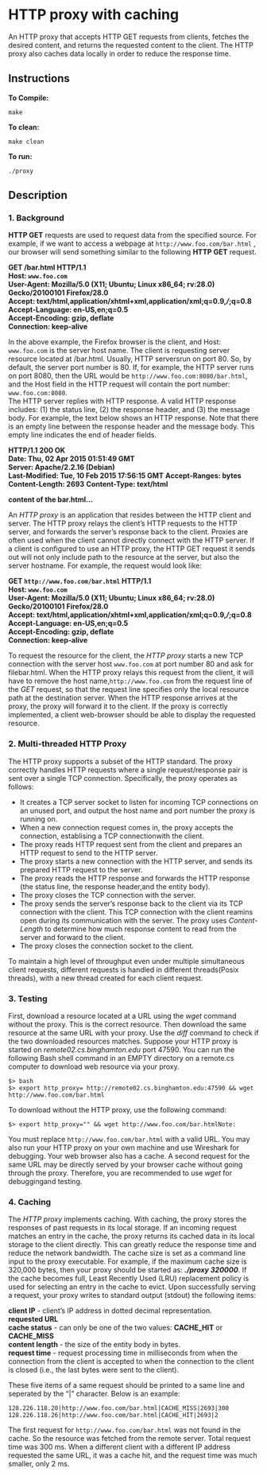 # HTTP proxy with caching

An HTTP proxy that accepts HTTP GET requests from clients, fetches the desired content, and returns the requested content to the client. The HTTP proxy also caches data locally in order to reduce the response time.

## Instructions

**To Compile:**

```console
make
```

**To clean:**

```console
make clean
```

**To run:**

```console
./proxy
```

## Description

### 1. Background

__HTTP GET__  requests  are  used  to  request  data  from  the  specified  source.  For  example,  if  we  want  to  access  a webpage at `http://www.foo.com/bar.html` , our browser will send something similar to the following __HTTP GET__ request.

**GET /bar.html HTTP/1.1**  
**Host: `www.foo.com`**  
**User-Agent: Mozilla/5.0 (X11; Ubuntu; Linux x86_64; rv:28.0) Gecko/20100101 Firefox/28.0**  
**Accept: text/html,application/xhtml+xml,application/xml;q=0.9,*/*;q=0.8**  
**Accept-Language: en-US,en;q=0.5**  
**Accept-Encoding: gzip, deflate**  
**Connection: keep-alive**  

In  the  above  example,  the  Firefox  browser  is  the  client,  and Host: `www.foo.com` is  the  server  host  name.  The client is requesting server resource located at /bar.html. Usually, HTTP serversrun on port 80. So, by default, the server  port  number  is  80.  If,  for  example,  the  HTTP  server  runs  on  port  8080,  then  the  URL  would  be `http://www.foo.com:8080/bar.html`, and the Host field in the HTTP request will contain the port number: `www.foo.com:8080`.  
The HTTP server replies with HTTP response. A valid HTTP response includes: (1) the status line, (2) the response header, and (3) the message body. For example, the text below shows an HTTP response. Note that there is an empty line between the response header and the message body. This empty line indicates the end of header fields.  

**HTTP/1.1 200 OK**  
**Date: Thu, 02 Apr 2015 01:51:49 GMT**  
**Server: Apache/2.2.16 (Debian)**  
**Last-Modified: Tue, 10 Feb 2015 17:56:15 GMT**
**Accept-Ranges: bytes**  
**Content-Length: 2693**
**Content-Type: text/html**  

**content of the bar.html...**  

An _HTTP proxy_ is an application that resides between the HTTP client and server.  The HTTP proxy relays the client’s HTTP requests to the HTTP server, and forwards the server’s response back to the client. Proxies are often used when the client cannot directly connect with the HTTP server. If a client is configured to use an HTTP proxy, the HTTP GET request it sends out will not only include path to the resource at the server, but also the server hostname. For example, the request would look like:

**GET `http://www.foo.com/bar.html` HTTP/1.1**  
**Host: `www.foo.com`**  
**User-Agent: Mozilla/5.0 (X11; Ubuntu; Linux x86_64; rv:28.0) Gecko/20100101 Firefox/28.0**  
**Accept: text/html,application/xhtml+xml,application/xml;q=0.9,*/*;q=0.8**  
**Accept-Language: en-US,en;q=0.5**  
**Accept-Encoding: gzip, deflate**  
**Connection: keep-alive**  

To request the resource for the client, the _HTTP proxy_ starts a new TCP connection with the server host `www.foo.com` at port number 80 and ask for filebar.html. When the HTTP proxy relays this request from the client, it will have to remove the host name,`http://www.foo.com` from the request line of the _GET_ request, so that the request line specifies only the local resource path at the destination server. When the HTTP response arrives at the proxy, the proxy will forward it to the client.  If the proxy is correctly implemented, a client web-browser should be able to display the requested resource.  

### 2. Multi-threaded HTTP Proxy

The HTTP proxy supports a subset of the HTTP standard. The proxy correctly handles HTTP requests where a single request/response pair is sent over a single TCP connection. Specifically, the proxy operates as follows:

- It creates a TCP server socket to listen for incoming TCP connections on an unused port, and output the host name and port number the proxy is running on.
- When a new connection request comes in, the proxy accepts the connection, establising a TCP connectionwith the client.
- The proxy reads HTTP request sent from the client and prepares an HTTP request to send to the HTTP server.
- The proxy starts a new connection with the HTTP server, and sends its prepared HTTP request to the server.
- The proxy reads the HTTP response and forwards the HTTP response (the status line, the response header,and the entity body).
- The proxy closes the TCP connection with the server.
- The proxy sends the server’s response back to the client via its TCP connection with the client.  This TCP connection with the client reamins open during its communication with the server. The proxy uses _Content-Length_ to determine how much response content to read from the server and forward to the client.
- The proxy closes the connection socket to the client. 

To maintain a high level of throughput even under multiple simultaneous client requests, different requests is handled in different threads(Posix threads), with a new thread created for each client request.

### 3. Testing

First, download a resource located at a URL using the _wget_ command without the proxy. This is the correct resource. Then download the same resource at the same URL with your proxy. Use the _diff_ command to check if the two downloaded resources matches. Suppose your HTTP proxy is started on _remote02.cs.binghamton.edu_ port 47590.  You can run the following Bash shell command in an EMPTY directory on a remote.cs computer to download web resource via your proxy.

```console
$> bash
$> export http_proxy= http://remote02.cs.binghamton.edu:47590 && wget http://www.foo.com/bar.html
```

To download without the HTTP proxy, use the following command:

```console
$> export http_proxy="" && wget http://www.foo.com/bar.htmlNote:
```

You must replace `http://www.foo.com/bar.html` with a valid URL. You may also run your HTTP proxy on your own machine and use Wireshark for debugging. Your web browser also has a cache. A second request for the same URL may be directly served by your browser cache without going through the proxy. Therefore, you are recommended to use _wget_ for debuggingand testing.

### 4. Caching

The _HTTP proxy_ implements caching.  With caching, the proxy stores the responses of past requests in its local storage. If an incoming request matches an entry in the cache, the proxy returns its cached data in its local storage to the client directly. This can greatly reduce the response time and reduce the network bandwidth. The cache size is set as a command line input to the proxy executable. For example, if the maximum cache size is 320,000 bytes, then your proxy should be started as: ___./proxy 320000___. If the cache becomes full, Least Recently Used (LRU) replacement policy is used for selecting an entry in the cache to evict. Upon successfully serving a request, your proxy writes to standard output (stdout) the following items:

**client IP** - client’s IP address in dotted decimal representation.  
**requested URL**  
**cache status** - can only be one of the two values: __CACHE_HIT__ or __CACHE_MISS__  
**content length** - the size of the entity body in bytes.  
**request time** - request processing time in milliseconds from when the connection from the client is accepted to when the connection to the client is closed (i.e., the last bytes were sent to the client).  

These five items of a same request should be printed to a same line and seperated by the “|” character. Below is an example:  

```console
128.226.118.20|http://www.foo.com/bar.html|CACHE_MISS|2693|300  
128.226.118.26|http://www.foo.com/bar.html|CACHE_HIT|2693|2
```

The first request for `http://www.foo.com/bar.html` was not found in the cache. So the resource was fetched from the remote server. Total request time was 300 ms. When a different client with a different IP address requested the same URL, it was a cache hit, and the request time was much smaller, only 2 ms.

